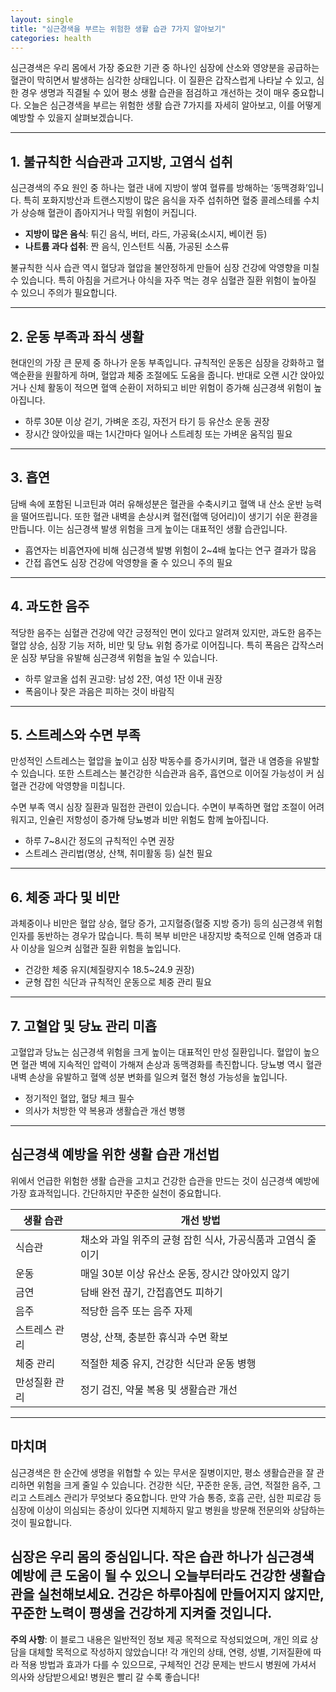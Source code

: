 ```yaml
---
layout: single
title: "심근경색을 부르는 위험한 생활 습관 7가지 알아보기"
categories: health
---
```

심근경색은 우리 몸에서 가장 중요한 기관 중 하나인 심장에 산소와 영양분을 공급하는 혈관이 막히면서 발생하는 심각한 상태입니다. 이 질환은 갑작스럽게 나타날 수 있고, 심한 경우 생명과 직결될 수 있어 평소 생활 습관을 점검하고 개선하는 것이 매우 중요합니다. 오늘은 심근경색을 부르는 위험한 생활 습관 7가지를 자세히 알아보고, 이를 어떻게 예방할 수 있을지 살펴보겠습니다.

---

## 1. 불규칙한 식습관과 고지방, 고염식 섭취

심근경색의 주요 원인 중 하나는 혈관 내에 지방이 쌓여 혈류를 방해하는 ‘동맥경화’입니다. 특히 포화지방산과 트랜스지방이 많은 음식을 자주 섭취하면 혈중 콜레스테롤 수치가 상승해 혈관이 좁아지거나 막힐 위험이 커집니다.

- **지방이 많은 음식**: 튀긴 음식, 버터, 라드, 가공육(소시지, 베이컨 등)
- **나트륨 과다 섭취**: 짠 음식, 인스턴트 식품, 가공된 소스류

불규칙한 식사 습관 역시 혈당과 혈압을 불안정하게 만들어 심장 건강에 악영향을 미칠 수 있습니다. 특히 아침을 거르거나 야식을 자주 먹는 경우 심혈관 질환 위험이 높아질 수 있으니 주의가 필요합니다.

---

## 2. 운동 부족과 좌식 생활

현대인의 가장 큰 문제 중 하나가 운동 부족입니다. 규칙적인 운동은 심장을 강화하고 혈액순환을 원활하게 하며, 혈압과 체중 조절에도 도움을 줍니다. 반대로 오랜 시간 앉아있거나 신체 활동이 적으면 혈액 순환이 저하되고 비만 위험이 증가해 심근경색 위험이 높아집니다.

- 하루 30분 이상 걷기, 가벼운 조깅, 자전거 타기 등 유산소 운동 권장
- 장시간 앉아있을 때는 1시간마다 일어나 스트레칭 또는 가벼운 움직임 필요

---

## 3. 흡연

담배 속에 포함된 니코틴과 여러 유해성분은 혈관을 수축시키고 혈액 내 산소 운반 능력을 떨어뜨립니다. 또한 혈관 내벽을 손상시켜 혈전(혈액 덩어리)이 생기기 쉬운 환경을 만듭니다. 이는 심근경색 발생 위험을 크게 높이는 대표적인 생활 습관입니다.

- 흡연자는 비흡연자에 비해 심근경색 발병 위험이 2~4배 높다는 연구 결과가 많음
- 간접 흡연도 심장 건강에 악영향을 줄 수 있으니 주의 필요

---

## 4. 과도한 음주

적당한 음주는 심혈관 건강에 약간 긍정적인 면이 있다고 알려져 있지만, 과도한 음주는 혈압 상승, 심장 기능 저하, 비만 및 당뇨 위험 증가로 이어집니다. 특히 폭음은 갑작스러운 심장 부담을 유발해 심근경색 위험을 높일 수 있습니다.

- 하루 알코올 섭취 권고량: 남성 2잔, 여성 1잔 이내 권장
- 폭음이나 잦은 과음은 피하는 것이 바람직

---

## 5. 스트레스와 수면 부족

만성적인 스트레스는 혈압을 높이고 심장 박동수를 증가시키며, 혈관 내 염증을 유발할 수 있습니다. 또한 스트레스는 불건강한 식습관과 음주, 흡연으로 이어질 가능성이 커 심혈관 건강에 악영향을 미칩니다.

수면 부족 역시 심장 질환과 밀접한 관련이 있습니다. 수면이 부족하면 혈압 조절이 어려워지고, 인슐린 저항성이 증가해 당뇨병과 비만 위험도 함께 높아집니다.

- 하루 7~8시간 정도의 규칙적인 수면 권장
- 스트레스 관리법(명상, 산책, 취미활동 등) 실천 필요

---

## 6. 체중 과다 및 비만

과체중이나 비만은 혈압 상승, 혈당 증가, 고지혈증(혈중 지방 증가) 등의 심근경색 위험 인자를 동반하는 경우가 많습니다. 특히 복부 비만은 내장지방 축적으로 인해 염증과 대사 이상을 일으켜 심혈관 질환 위험을 높입니다.

- 건강한 체중 유지(체질량지수 18.5~24.9 권장)
- 균형 잡힌 식단과 규칙적인 운동으로 체중 관리 필요

---

## 7. 고혈압 및 당뇨 관리 미흡

고혈압과 당뇨는 심근경색 위험을 크게 높이는 대표적인 만성 질환입니다. 혈압이 높으면 혈관 벽에 지속적인 압력이 가해져 손상과 동맥경화를 촉진합니다. 당뇨병 역시 혈관 내벽 손상을 유발하고 혈액 성분 변화를 일으켜 혈전 형성 가능성을 높입니다.

- 정기적인 혈압, 혈당 체크 필수
- 의사가 처방한 약 복용과 생활습관 개선 병행

---

## 심근경색 예방을 위한 생활 습관 개선법

위에서 언급한 위험한 생활 습관을 고치고 건강한 습관을 만드는 것이 심근경색 예방에 가장 효과적입니다. 간단하지만 꾸준한 실천이 중요합니다.

| 생활 습관 | 개선 방법 |
|---|---|
| 식습관 | 채소와 과일 위주의 균형 잡힌 식사, 가공식품과 고염식 줄이기 |
| 운동 | 매일 30분 이상 유산소 운동, 장시간 앉아있지 않기 |
| 금연 | 담배 완전 끊기, 간접흡연도 피하기 |
| 음주 | 적당한 음주 또는 음주 자제 |
| 스트레스 관리 | 명상, 산책, 충분한 휴식과 수면 확보 |
| 체중 관리 | 적절한 체중 유지, 건강한 식단과 운동 병행 |
| 만성질환 관리 | 정기 검진, 약물 복용 및 생활습관 개선 |

---

## 마치며

심근경색은 한 순간에 생명을 위협할 수 있는 무서운 질병이지만, 평소 생활습관을 잘 관리하면 위험을 크게 줄일 수 있습니다. 건강한 식단, 꾸준한 운동, 금연, 적절한 음주, 그리고 스트레스 관리가 무엇보다 중요합니다. 만약 가슴 통증, 호흡 곤란, 심한 피로감 등 심장에 이상이 의심되는 증상이 있다면 지체하지 말고 병원을 방문해 전문의와 상담하는 것이 필요합니다.

심장은 우리 몸의 중심입니다. 작은 습관 하나가 심근경색 예방에 큰 도움이 될 수 있으니 오늘부터라도 건강한 생활습관을 실천해보세요. 건강은 하루아침에 만들어지지 않지만, 꾸준한 노력이 평생을 건강하게 지켜줄 것입니다.
---

**주의 사항**: 이 블로그 내용은 일반적인 정보 제공 목적으로 작성되었으며, 개인 의료 상담을 대체할 목적으로 작성하지 않았습니다! 각 개인의 상태, 연령, 성별, 기저질환에 따라 적용 방법과 효과가 다를 수 있으므로, 구체적인 건강 문제는 반드시 병원에 가셔서 의사와 상담받으세요! 병원은 빨리 갈 수록 좋습니다!
